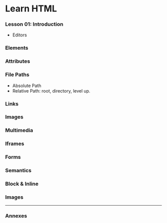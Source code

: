 # Learn HTML

### Lesson 01: Introduction

- Editors

### Elements

### Attributes

<!-- ## Lists

- Unordered list
- Ordered list -->

<!-- ## Tables

- Table Elements
- Table Attributes
- Table Semantics -->

### File Paths

- Absolute Path
- Relative Path: root, directory, level up.

### Links

### Images

### Multimedia

### Iframes

### Forms

### Semantics

### Block & Inline

### Images

---

### Annexes
